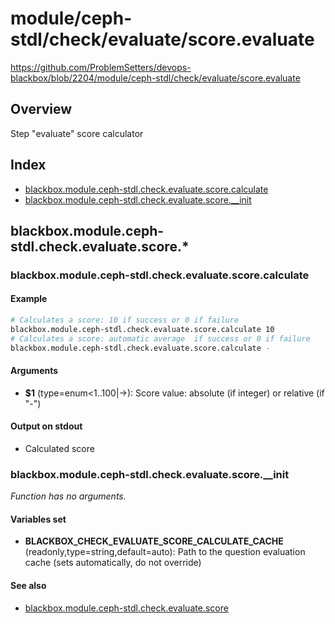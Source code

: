 # module/ceph-stdl/check/evaluate/score.evaluate

https://github.com/ProblemSetters/devops-blackbox/blob/2204/module/ceph-stdl/check/evaluate/score.evaluate

## Overview

Step "evaluate" score calculator

## Index

* [blackbox.module.ceph-stdl.check.evaluate.score.calculate](#blackboxmoduleceph-stdlcheckevaluatescorecalculate)
* [blackbox.module.ceph-stdl.check.evaluate.score.__init](#blackboxmoduleceph-stdlcheckevaluatescoreinit)

## blackbox.module.ceph-stdl.check.evaluate.score.*

### blackbox.module.ceph-stdl.check.evaluate.score.calculate

#### Example

```bash
# Calculates a score: 10 if success or 0 if failure
blackbox.module.ceph-stdl.check.evaluate.score.calculate 10
# Calculates a score: automatic average  if success or 0 if failure
blackbox.module.ceph-stdl.check.evaluate.score.calculate -
```

#### Arguments

* **$1** (type=enum<1..100|->): Score value: absolute (if integer) or relative (if "-")

#### Output on stdout

* Calculated score

### blackbox.module.ceph-stdl.check.evaluate.score.__init

_Function has no arguments._

#### Variables set

* **BLACKBOX_CHECK_EVALUATE_SCORE_CALCULATE_CACHE** (readonly,type=string,default=auto): Path to the question evaluation cache (sets automatically, do not override)

#### See also

* [blackbox.module.ceph-stdl.check.evaluate.score](#blackboxmoduleceph-stdlcheckevaluatescore)


